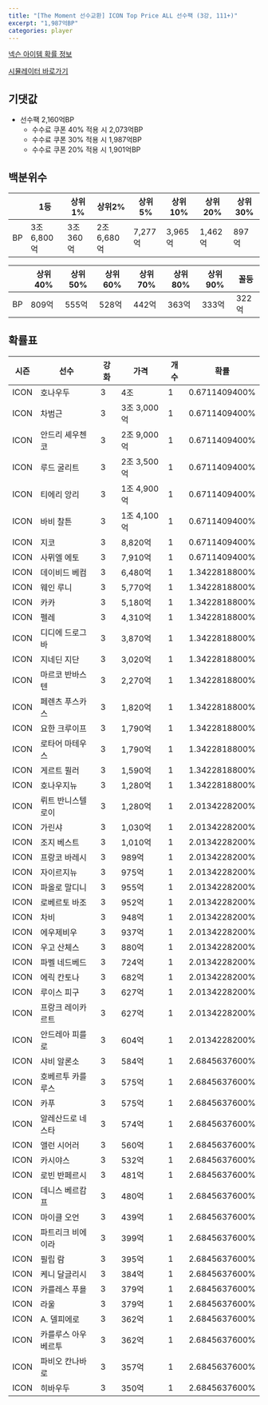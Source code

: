 ```yaml
---
title: "[The Moment 선수교환] ICON Top Price ALL 선수팩 (3강, 111+)"
excerpt: "1,987억BP"
categories: player
---
```

[넥슨 아이템 확률 정보](http://iteminfo.nexon.com/probability/fco?sn=6716)

[시뮬레이터 바로가기](/simulator/6716)
## 기댓값
- 선수팩 2,160억BP
  - 수수료 쿠폰 40% 적용 시 2,073억BP
  - 수수료 쿠폰 30% 적용 시 1,987억BP
  - 수수료 쿠폰 20% 적용 시 1,901억BP


## 백분위수

||1등|상위1%|상위2%|상위5%|상위10%|상위20%|상위30%|
|---|---|---|---|---|---|---|---|
|BP|3조 6,800억|3조 360억|2조 6,680억|7,277억|3,965억|1,462억|897억|

||상위40%|상위50%|상위60%|상위70%|상위80%|상위90%|꼴등|
|---|---|---|---|---|---|---|---|
|BP|809억|555억|528억|442억|363억|333억|322억|


## 확률표

|시즌|선수|강화|가격|개수|확률|
|---|---|---|---|---|---|
|ICON|호나우두|3|4조|1|0.6711409400%|
|ICON|차범근|3|3조 3,000억|1|0.6711409400%|
|ICON|안드리 셰우첸코|3|2조 9,000억|1|0.6711409400%|
|ICON|루드 굴리트|3|2조 3,500억|1|0.6711409400%|
|ICON|티에리 앙리|3|1조 4,900억|1|0.6711409400%|
|ICON|바비 찰튼|3|1조 4,100억|1|0.6711409400%|
|ICON|지코|3|8,820억|1|0.6711409400%|
|ICON|사뮈엘 에토|3|7,910억|1|0.6711409400%|
|ICON|데이비드 베컴|3|6,480억|1|1.3422818800%|
|ICON|웨인 루니|3|5,770억|1|1.3422818800%|
|ICON|카카|3|5,180억|1|1.3422818800%|
|ICON|펠레|3|4,310억|1|1.3422818800%|
|ICON|디디에 드로그바|3|3,870억|1|1.3422818800%|
|ICON|지네딘 지단|3|3,020억|1|1.3422818800%|
|ICON|마르코 반바스텐|3|2,270억|1|1.3422818800%|
|ICON|페렌츠 푸스카스|3|1,820억|1|1.3422818800%|
|ICON|요한 크루이프|3|1,790억|1|1.3422818800%|
|ICON|로타어 마테우스|3|1,790억|1|1.3422818800%|
|ICON|게르트 뮐러|3|1,590억|1|1.3422818800%|
|ICON|호나우지뉴|3|1,280억|1|1.3422818800%|
|ICON|뤼트 반니스텔로이|3|1,280억|1|2.0134228200%|
|ICON|가린샤|3|1,030억|1|2.0134228200%|
|ICON|조지 베스트|3|1,010억|1|2.0134228200%|
|ICON|프랑코 바레시|3|989억|1|2.0134228200%|
|ICON|자이르지뉴|3|975억|1|2.0134228200%|
|ICON|파올로 말디니|3|955억|1|2.0134228200%|
|ICON|로베르토 바조|3|952억|1|2.0134228200%|
|ICON|차비|3|948억|1|2.0134228200%|
|ICON|에우제비우|3|937억|1|2.0134228200%|
|ICON|우고 산체스|3|880억|1|2.0134228200%|
|ICON|파벨 네드베드|3|724억|1|2.0134228200%|
|ICON|에릭 칸토나|3|682억|1|2.0134228200%|
|ICON|루이스 피구|3|627억|1|2.0134228200%|
|ICON|프랑크 레이카르트|3|627억|1|2.0134228200%|
|ICON|안드레아 피를로|3|604억|1|2.0134228200%|
|ICON|샤비 알론소|3|584억|1|2.6845637600%|
|ICON|호베르투 카를루스|3|575억|1|2.6845637600%|
|ICON|카푸|3|575억|1|2.6845637600%|
|ICON|알레산드로 네스타|3|574억|1|2.6845637600%|
|ICON|앨런 시어러|3|560억|1|2.6845637600%|
|ICON|카시야스|3|532억|1|2.6845637600%|
|ICON|로빈 반페르시|3|481억|1|2.6845637600%|
|ICON|데니스 베르캄프|3|480억|1|2.6845637600%|
|ICON|마이클 오언|3|439억|1|2.6845637600%|
|ICON|파트리크 비에이라|3|399억|1|2.6845637600%|
|ICON|필립 람|3|395억|1|2.6845637600%|
|ICON|케니 달글리시|3|384억|1|2.6845637600%|
|ICON|카를레스 푸욜|3|379억|1|2.6845637600%|
|ICON|라울|3|379억|1|2.6845637600%|
|ICON|A. 델피에로|3|362억|1|2.6845637600%|
|ICON|카를루스 아우베르투|3|362억|1|2.6845637600%|
|ICON|파비오 칸나바로|3|357억|1|2.6845637600%|
|ICON|히바우두|3|350억|1|2.6845637600%|
